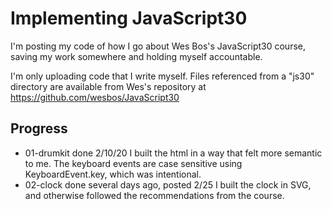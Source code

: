 # Implementing JavaScript30

I'm posting my code of how I go about Wes Bos's JavaScript30 course, saving my work somewhere and holding myself accountable.

I'm only uploading code that I write myself. Files referenced from a "js30" directory are available from Wes's repository at <https://github.com/wesbos/JavaScript30>

## Progress

- 01-drumkit done 2/10/20
I built the html in a way that felt more semantic to me. The keyboard events are case sensitive using KeyboardEvent.key, which was intentional.
- 02-clock done several days ago, posted 2/25
I built the clock in SVG, and otherwise followed the recommendations from the course.
